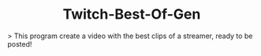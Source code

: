 <h1 align="center">Twitch-Best-Of-Gen</h1>
> This program create a video with the best clips of a streamer, ready to be posted! 
